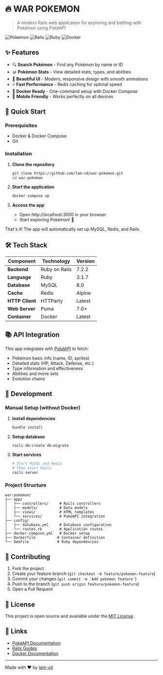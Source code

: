 # 🔥 WAR POKEMON

> A modern Rails web application for exploring and battling with Pokémon using PokéAPI

![Pokemon](https://img.shields.io/badge/Pokémon-API-yellow?style=for-the-badge&logo=pokemon)
![Rails](https://img.shields.io/badge/Rails-7.2.2-red?style=for-the-badge&logo=ruby-on-rails)
![Ruby](https://img.shields.io/badge/Ruby-3.1.7-red?style=for-the-badge&logo=ruby)
![Docker](https://img.shields.io/badge/Docker-Compose-blue?style=for-the-badge&logo=docker)

## ✨ Features

- 🔍 **Search Pokémon** - Find any Pokémon by name or ID
- 📊 **Pokémon Stats** - View detailed stats, types, and abilities
- 🎨 **Beautiful UI** - Modern, responsive design with smooth animations
- ⚡ **Fast Performance** - Redis caching for optimal speed
- 🐳 **Docker Ready** - One-command setup with Docker Compose
- 📱 **Mobile Friendly** - Works perfectly on all devices

## 🚀 Quick Start

### Prerequisites

- Docker & Docker Compose
- Git

### Installation

1. **Clone the repository**

   ```bash
   git clone https://github.com/lam-vd/war-pokemon.git
   cd war-pokemon
   ```

2. **Start the application**

   ```bash
   docker compose up
   ```

3. **Access the app**
   - Open http://localhost:3000 in your browser
   - Start exploring Pokémon! 🎉

That's it! The app will automatically set up MySQL, Redis, and Rails.

## 🛠 Tech Stack

| Component       | Technology    | Version |
| --------------- | ------------- | ------- |
| **Backend**     | Ruby on Rails | 7.2.2   |
| **Language**    | Ruby          | 3.1.7   |
| **Database**    | MySQL         | 8.0     |
| **Cache**       | Redis         | Alpine  |
| **HTTP Client** | HTTParty      | Latest  |
| **Web Server**  | Puma          | 7.0+    |
| **Container**   | Docker        | Latest  |

## 📚 API Integration

This app integrates with [PokéAPI](https://pokeapi.co/) to fetch:

- Pokémon basic info (name, ID, sprites)
- Detailed stats (HP, Attack, Defense, etc.)
- Type information and effectiveness
- Abilities and move sets
- Evolution chains

## 🔧 Development

### Manual Setup (without Docker)

1. **Install dependencies**

   ```bash
   bundle install
   ```

2. **Setup database**

   ```bash
   rails db:create db:migrate
   ```

3. **Start services**
   ```bash
   # Start MySQL and Redis
   # Then start Rails
   rails server
   ```

### Project Structure

```
war-pokemon/
├── app/
│   ├── controllers/     # Rails controllers
│   ├── models/          # Data models
│   ├── views/           # HTML templates
│   └── services/        # PokéAPI integration
├── config/
│   ├── database.yml     # Database configuration
│   └── routes.rb        # Application routes
├── docker-compose.yml   # Docker setup
├── Dockerfile          # Container definition
└── Gemfile             # Ruby dependencies
```

## 🌟 Contributing

1. Fork the project
2. Create your feature branch (`git checkout -b feature/pokemon-feature`)
3. Commit your changes (`git commit -m 'Add pokemon feature'`)
4. Push to the branch (`git push origin feature/pokemon-feature`)
5. Open a Pull Request

## 📝 License

This project is open source and available under the [MIT License](LICENSE).

## 🔗 Links

- [PokéAPI Documentation](https://pokeapi.co/docs/v2)
- [Rails Guides](https://guides.rubyonrails.org/)
- [Docker Documentation](https://docs.docker.com/)

---

Made with ❤️ by [lam-vd](https://github.com/lam-vd)
